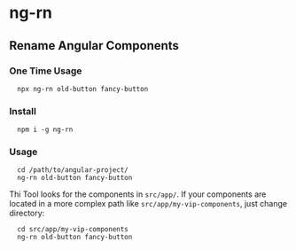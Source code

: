 # ng-rn
## Rename Angular Components

### One Time Usage
```
  npx ng-rn old-button fancy-button
```


### Install
```
  npm i -g ng-rn
```

### Usage
```
  cd /path/to/angular-project/
  ng-rn old-button fancy-button
```

Thi Tool looks for the components in `src/app/`. If your components are located in a more complex path like `src/app/my-vip-components`, just change directory:
```
  cd src/app/my-vip-components
  ng-rn old-button fancy-button
```


